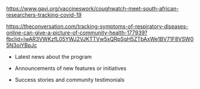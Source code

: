 <https://www.gavi.org/vaccineswork/coughwatch-meet-south-african-researchers-tracking-covid-19>

<https://theconversation.com/tracking-symptoms-of-respiratory-diseases-online-can-give-a-picture-of-community-health-177939?fbclid=IwAR3VWKzfL05YWJ2VJKTTVw5xQRpSgH5ZTbAxWe1BV71F8VSW05N3oiYBpJc>

- Latest news about the program

- Announcements of new features or initiatives

- Success stories and community testimonials